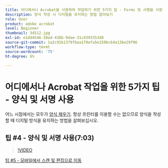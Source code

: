 ```yaml
---
title: 어디에서나 Acrobat을 사용하여 작업하기 위한 5가지 팁 - Forms 및 서명을 사용하여 작업
description: 양식 작성 시 디지털을 유지하는 방법 알아보기
role: User
product: adobe acrobat
level: Beginner
thumbnail: 34512.jpg
exl-id: e1dd4546-10ad-438b-9dae-31c4393353d8
source-git-commit: 1a2c91b1379fbaa1f8efa5e159bc64a13be29f96
workflow-type: tm+mt
source-wordcount: '75'
ht-degree: 6%

---
```


# 어디에서나 Acrobat 작업을 위한 5가지 팁 - 양식 및 서명 사용

어느 시점에서는 모두가 [양식 채우기](https://www.adobe.com/kr/acrobat/online/sign-pdf.html). 항상 프린터를 이용할 수는 없으므로 양식을 작성할 때 디지털 방식을 유지하는 방법을 살펴보십시오.

## 팁 #4 - 양식 및 서명 사용(7:03)

>[!VIDEO](https://video.tv.adobe.com/v/34512?hidetitle=true)

[팁 #5 - 모바일에서 스캔 및 편집으로 이동](scan-and-edit-on-mobile.md)